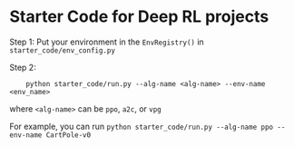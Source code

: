 # Starter Code for Deep RL projects

Step 1: Put your environment in the `EnvRegistry()` in `starter_code/env_config.py`

Step 2:
```
    python starter_code/run.py --alg-name <alg-name> --env-name <env_name>
```

where `<alg-name>` can be `ppo`, `a2c`, or `vpg`

For example, you can run `python starter_code/run.py --alg-name ppo --env-name CartPole-v0`
